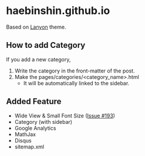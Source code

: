 # haebinshin.github.io

Based on [Lanyon](https://github.com/poole/lanyon) theme.

## How to add Category
If you add a new category,  
1. Write the category in the front-matter of the post.
2. Make the pages/categories/<category_name>.html
   - It will be automatically linked to the sidebar.

## Added Feature
- Wide View & Small Font Size ([Issue #193](https://github.com/poole/lanyon/issues/193))
- Category (with sidebar)
- Google Analytics
- MathJax
- Disqus
- sitemap.xml
